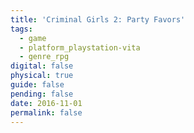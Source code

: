 ```yaml
---
title: 'Criminal Girls 2: Party Favors'
tags:
  - game
  - platform_playstation-vita
  - genre_rpg
digital: false
physical: true
guide: false
pending: false
date: 2016-11-01
permalink: false
---
```

